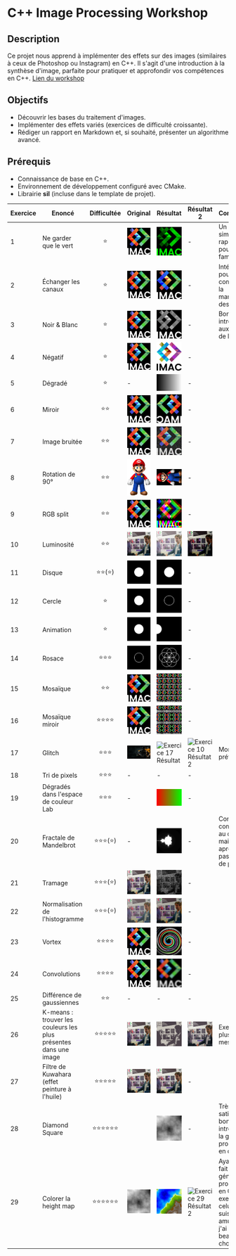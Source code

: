 # C++ Image Processing Workshop

## Description

Ce projet nous apprend à implémenter des effets sur des images (similaires à ceux de Photoshop ou Instagram) en C++. Il s'agit d'une introduction à la synthèse d'image, parfaite pour pratiquer et approfondir vos compétences en C++.
[Lien du workshop](https://dsmte.github.io/Learn--cpp_programming/Workshop/Exercices)

## Objectifs

- Découvrir les bases du traitement d'images.
- Implémenter des effets variés (exercices de difficulté croissante).
- Rédiger un rapport en Markdown et, si souhaité, présenter un algorithme avancé.

## Prérequis

- Connaissance de base en C++.
- Environnement de développement configuré avec CMake.
- Librairie **sil** (incluse dans le template de projet).

| Exercice | Enoncé                                                           | Difficultée  | Original                                                           | Résultat                                                                       | Résultat 2                                                                       | Commentaire                                                                                                                                 |
| -------- | ---------------------------------------------------------------- | :----------: | ------------------------------------------------------------------ | ------------------------------------------------------------------------------ | -------------------------------------------------------------------------------- | ------------------------------------------------------------------------------------------------------------------------------------------- |
| 1        | Ne garder que le vert                                            |      ⭐      | ![Exercice 1 Original](./images/logo.png)                          | ![Exercice 1 Résultat](./output/green.png)                                     | -                                                                                | Un exercice simple et rapide, idéal pour se familiariser.                                                                                   |
| 2        | Échanger les canaux                                              |      ⭐      | ![Exercice 2 Original](./images/logo.png)                          | ![Exercice 2 Résultat](./output/swap.png)                                      | -                                                                                | Intéressant pour mieux comprendre la manipulation des pixels.                                                                               |
| 3        | Noir & Blanc                                                     |      ⭐      | ![Exercice 3 Original](./images/logo.png)                          | ![Exercice 3 Résultat](./output/black_white.png)                               | -                                                                                | Bonne introduction aux calculs de luminance.                                                                                                |
| 4        | Négatif                                                          |      ⭐      | ![Exercice 4 Original](./images/logo.png)                          | ![Exercice 4 Résultat](./output/negativ.png)                                   | -                                                                                |                                                                                                                                             |
| 5        | Dégradé                                                          |      ⭐      | -                                                                  | ![Exercice 5 Résultat](./output/degrade.png)                                   | -                                                                                |                                                                                                                                             |
| 6        | Miroir                                                           |     ⭐⭐     | ![Exercice 6 Original](./images/logo.png)                          | ![Exercice 6 Résultat](./output/mirror.png)                                    | -                                                                                |                                                                                                                                             |
| 7        | Image bruitée                                                    |     ⭐⭐     | ![Exercice 7 Original](./images/logo.png)                          | ![Exercice 7 Résultat](./output/noise.png)                                     | -                                                                                |                                                                                                                                             |
| 8        | Rotation de 90°                                                  |     ⭐⭐     | ![Exercice 8 Original](./images/mario.png)                         | ![Exercice 8 Résultat](./output/rotation_mario.png)                            | -                                                                                |                                                                                                                                             |
| 9        | RGB split                                                        |     ⭐⭐     | ![Exercice 9 Original](./images/logo.png)                          | ![Exercice 9 Résultat](./output/rgbSplit.png)                                  | -                                                                                |                                                                                                                                             |
| 10       | Luminosité                                                       |     ⭐⭐     | ![Exercice 10 Original](./images/photo.jpg)                        | ![Exercice 10 Résultat](./output/brighter.png)                                 | ![Exercice 10 Résultat 2](./output/darker.png)                                   |                                                                                                                                             |
| 11       | Disque                                                           |   ⭐⭐(⭐)   | ![Exercice 11 Original](./output/disk.png)            | ![Exercice 11 Résultat](./output/disk.png)                                     | -                                                                                |                                                                                                                                             |
| 12       | Cercle                                                           |      ⭐      | ![Exercice 12 Original](./output/disk.png)            | ![Exercice 12 Résultat](./output/circle.png)                                   | -                                                                                |                                                                                                                                             |
| 13       | Animation                                                        |      ⭐      | ![Exercice 12 Original](./output/disk.png)       | ![Exercice 13 Résultat](./output/animation.gif)         | -                                                                                |                                                                                                                                             |
| 14       | Rosace                                                           |    ⭐⭐⭐    | ![Exercice 14 Original](./output/circle.png)          | ![Exercice 14 Résultat](./output/rosace.png)                                   | -                                                                                |                                                                                                                                             |
| 15       | Mosaïque                                                         |     ⭐⭐     | ![Exercice 15 Original](./images/logo.png)                         | ![Exercice 15 Résultat](./output/mosaique.png)                                 | -                                                                                |                                                                                                                                             |
| 16       | Mosaïque miroir                                                  |   ⭐⭐⭐⭐   | ![Exercice 16 Original](./images/logo.png)                         | ![Exercice 16 Résultat](./output/mosaiqueMirror.png)                           | -                                                                                |                                                                                                                                             |
| 17       | Glitch                                                           |    ⭐⭐⭐    | ![Exercice 17 Original](./images/blackops.jpg)        | ![Exercice 17 Résultat](./output/glitch%20effect/bo6.gif)                      | ![Exercice 10 Résultat 2](./output/glitch%20effect/Anonymous_Glitch.gif)                                                                          | Mon effet préféré                                                                                                                           |
| 18       | Tri de pixels                                                    |    ⭐⭐⭐    | -                                                                  | -                                                                              | -                                                                                |                                                                                                                                             |
| 19       | Dégradés dans l'espace de couleur Lab                            |    ⭐⭐⭐    | -                                                                  | ![Exercice 19 Résultat](./output/colorDegrade.png)                             | -                                                                                |                                                                                                                                             |
| 20       | Fractale de Mandelbrot                                           |  ⭐⭐⭐(⭐)  | -                                                                  | ![Exercice 20 Résultat](./output/fractale.png)                                 | -                                                                                | Compliqué à comprendre au début, mais sinon après je n'ai pas eu trop de problèmes                                                          |
| 21       | Tramage                                                          |  ⭐⭐⭐(⭐)  | ![Exercice 21 Original](./images/photo.jpg)           | ![Exercice 21 Résultat](./output/tramage.png)                                  | -                                                                                |                                                                                                                                             |
| 22       | Normalisation de l'histogramme                                   |  ⭐⭐⭐(⭐)  | ![Exercice 22 Original](./images/photo_faible_contraste.jpg)       | ![Exercice 22 Résultat](./output/betterContrast.jpg)                           | -                                                                                |                                                                                                                                             |
| 23       | Vortex                                                           |   ⭐⭐⭐⭐   | ![Exercice 23 Original](./images/logo.png)                         | ![Exercice 23 Résultat](./output/vortex.png)                                   | -                                                                                |                                                                                                                                             |
| 24       | Convolutions                                                     |   ⭐⭐⭐⭐   | ![Exercice 24 Original](./images/logo.png)                         | ![Exercice 24 Résultat](./output/blur.png)                                     | -                                                                                |                                                                                                                                             |
| 25       | Différence de gaussiennes                                        |     ⭐⭐     | -                                                                  | -                                                                              | -                                                                                |                                                                                                                                             |
| 26       | K-means : trouver les couleurs les plus présentes dans une image |  ⭐⭐⭐⭐⭐  | ![Exercice 26 Original](./images/photo.jpg)                        | ![Exercice 26 Résultat](./output/kmeans/kmeans-2-colors.jpg)                   | ![Exercice 26 Résultat 2](./output/kmeans/kmeans-16-colors.jpg)                  | Exercice le plus difficile à mes yeux                                                                                                       |
| 27       | Filtre de Kuwahara (effet peinture à l'huile)                    |  ⭐⭐⭐⭐⭐  | ![Exercice 27 Original](./images/photo.jpg)                        | ![Exercice 27 Résultat](./output/kurahara.png)                                 | -                                                                                |                                                                                                                                             |
| 28       | Diamond Square                                                   | ⭐⭐⭐⭐⭐⭐ |                                                                    | ![Exercice 28 Résultat](./output/DiamondSquares/DiamondSquare.png)             | -                                                                                | Très satisfaisant, bonne introduction à la génération procédurale en c++                                                                    |
| 29       | Colorer la height map                                            | ⭐⭐⭐⭐⭐⭐ | ![Exercice 29 Original](./output/DiamondSquares/DiamondSquare.png) | ![Exercice 29 Résultat](./output/DiamondSquares/DiamondSquareColored_2049.png) | ![Exercice 29 Résultat 2](./output/DiamondSquares/DiamondSquareColored_4097.png) | Ayant déjà fait de la génération procédurale en C#, cet exercice est celui où je me suis le plus amusé et où j'ai appris beaucoup de choses |
